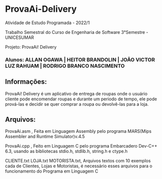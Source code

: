 # ProvaAi-Delivery
Atividade de Estudo Programada - 2022/1

Trabalho Semestral do Curso de Engenharia de Software 3°Semestre - UNICESUMAR

Projeto: ProvaAi! Delivery

### Alunos: ALLAN OGAWA | HEITOR BRANDOLIN | JOÃO VICTOR LUZ RAHUAM | RODRIGO BRANCO NASCIMENTO
## Informações:

ProvaAi! Delivery é um aplicativo de entrega de roupas onde o usuário cliente pode encomendar roupas e durante um periodo de tempo, ele pode prová-las e decidir         se quer comprar a roupa ou devolvê-las para a loja.


## Arquivos:

ProvaAi.asm , Feita em Linguagem Assembly pelo programa MARS(Mips Assembler and Runtime Simulator)v.4.5

ProvaAi.cpp , Feito em Linguagem C pelo programa Embarcadero Dev-C++ 6.3, usando as bibliotecas stdio.h, stdlib.h, string.h e ctype.h

CLIENTE.txt LOJA.txt MOTORISTA.txt, Arquivos textos com 10 exemplos cada de Clientes, Lojas e Motoristas, é necessário esses arquivos para o funcionamento do Programa em Linguagem C
